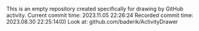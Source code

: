 This is an empty repository created specifically for drawing by GitHub activity.
Current commit time: 2023.11.05 22:26:24
Recorded commit time: 2023.08.30 22:25:14(0)
Look at: github.com/baderik/ActivityDrawer
